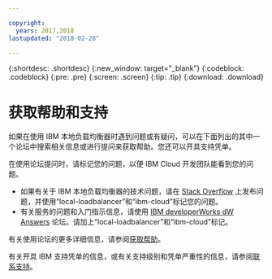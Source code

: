 ```yaml
---

copyright:
  years: 2017,2018
lastupdated: "2018-02-28"

---
```


{:shortdesc: .shortdesc}
{:new_window: target="_blank"}
{:codeblock: .codeblock}
{:pre: .pre}
{:screen: .screen}
{:tip: .tip}
{:download: .download}

# 获取帮助和支持

如果在使用 IBM 本地负载均衡器时遇到问题或有疑问，可以在下面列出的其中一个论坛中搜索相关信息或进行提问来获取帮助。您还可以开具支持凭单。

在使用论坛提问时，请标记您的问题，以便 IBM Cloud 开发团队能看到您的问题。

* 如果有关于 IBM 本地负载均衡器的技术问题，请在 [Stack Overflow](https://stackoverflow.com/search?q=local-loadbalancer+ibm-bluemix) 上发布问题，并使用“local-loadbalancer”和“ibm-cloud”标记您的问题。
* 有关服务的问题和入门指示信息，请使用 [IBM developerWorks dW Answers](https://developer.ibm.com/answers/topics/local-loadbalancer.html?smartspace=ibm-cloud) 论坛。请加上“local-loadbalancer”和“ibm-cloud”标记。

有关使用论坛的更多详细信息，请参阅[获取帮助](https://console.bluemix.net/docs/support/index.html#getting-help)。

有关开具 IBM 支持凭单的信息，或有关支持级别和凭单严重性的信息，请参阅[联系支持](https://console.bluemix.net/docs/support/index.html#contacting-support)。
